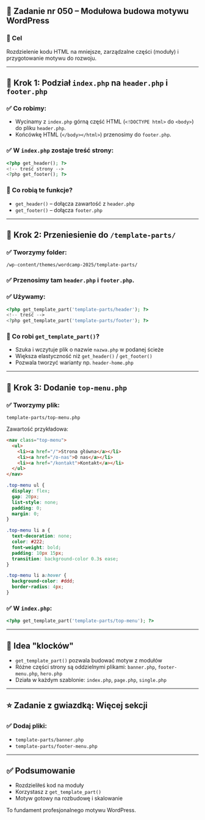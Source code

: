 ## 🧱 Zadanie nr 050 – Modułowa budowa motywu WordPress

### 🌟 Cel

Rozdzielenie kodu HTML na mniejsze, zarządzalne części (moduły) i przygotowanie motywu do rozwoju.

---

## 🔹 Krok 1: Podział `index.php` na `header.php` i `footer.php`

### ✅ Co robimy:

- Wycinamy z `index.php` górną część HTML (`<!DOCTYPE html>` do `<body>`) do pliku `header.php`.
- Końcówkę HTML (`</body></html>`) przenosimy do `footer.php`.

### ✅ W `index.php` zostaje treść strony:

```php
<?php get_header(); ?>
<!-- treść strony -->
<?php get_footer(); ?>
```

### 🧐 Co robią te funkcje?

- `get_header()` – dołącza zawartość z `header.php`
- `get_footer()` – dołącza `footer.php`

---

## 🔹 Krok 2: Przeniesienie do `/template-parts/`

### ✅ Tworzymy folder:

```
/wp-content/themes/wordcamp-2025/template-parts/
```

### ✅ Przenosimy tam `header.php` i `footer.php`.

### ✅ Używamy:

```php
<?php get_template_part('template-parts/header'); ?>
<!-- treść -->
<?php get_template_part('template-parts/footer'); ?>
```

### 🧐 Co robi `get_template_part()`?

- Szuka i wczytuje plik o nazwie `nazwa.php` w podanej ścieże
- Większa elastyczność niż `get_header()` / `get_footer()`
- Pozwala tworzyć warianty np. `header-home.php`

---

## 🔹 Krok 3: Dodanie `top-menu.php`

### ✅ Tworzymy plik:

```
template-parts/top-menu.php
```

Zawartość przykładowa:

```html
<nav class="top-menu">
  <ul>
    <li><a href="/">Strona główna</a></li>
    <li><a href="/o-nas">O nas</a></li>
    <li><a href="/kontakt">Kontakt</a></li>
  </ul>
</nav>
```

```css
.top-menu ul {
  display: flex;
  gap: 20px;
  list-style: none;
  padding: 0;
  margin: 0;
}

.top-menu li a {
  text-decoration: none;
  color: #222;
  font-weight: bold;
  padding: 10px 15px;
  transition: background-color 0.3s ease;
}

.top-menu li a:hover {
  background-color: #ddd;
  border-radius: 4px;
}
```

### ✅ W `index.php`:

```php
<?php get_template_part('template-parts/top-menu'); ?>
```

---

## 🧐 Idea "klocków"

- `get_template_part()` pozwala budować motyw z modułów
- Różne części strony są oddzielnymi plikami: `banner.php`, `footer-menu.php`, `hero.php`
- Działa w każdym szablonie: `index.php`, `page.php`, `single.php`

---

## ⭐ Zadanie z gwiazdką: Więcej sekcji

### ✅ Dodaj pliki:

- `template-parts/banner.php`
- `template-parts/footer-menu.php`

---

## ✅ Podsumowanie

- Rozdzieliłeś kod na moduły
- Korzystasz z `get_template_part()`
- Motyw gotowy na rozbudowę i skalowanie

To fundament profesjonalnego motywu WordPress.

